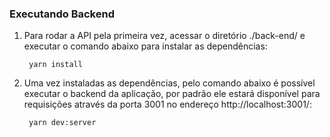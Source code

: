 
### Executando Backend

1. Para rodar a API pela primeira vez, acessar o diretório ./back-end/ e executar o comando abaixo para instalar as dependências:

		yarn install

2. Uma vez instaladas as dependências, pelo comando abaixo é possível executar o backend da aplicação, por padrão ele estará disponível para requisições através da porta 3001 no endereço http://localhost:3001/:

		yarn dev:server
